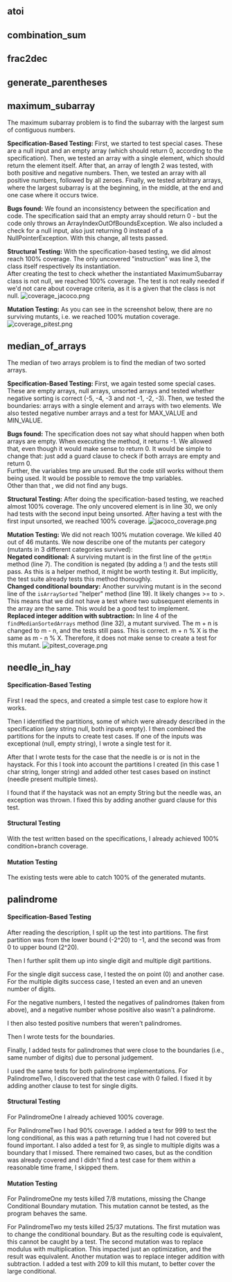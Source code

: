 ## atoi

## combination_sum

## frac2dec

## generate_parentheses

## maximum_subarray
The maximum subarray problem is to find the subarray with the largest sum of contiguous numbers.

**Specification-Based Testing:** First, we started to test special cases. These are a null input and an empty array (which should return 0, according to the specification).
Then, we tested an array with a single element, which should return the element itself.
After that, an array of length 2 was tested, with both positive and negative numbers.
Then, we tested an array with all positive numbers, followed by all zeroes.
Finally, we tested arbitrary arrays,  where the largest subarray is at the beginning, in the middle, at the end and one case where it occurs twice.

**Bugs found:** We found an inconsistency between the specification and code. The specification said that an empty array should return 0 - but the code only throws an ArrayIndexOutOfBoundsException.
We also included a check for a null input, also just returning 0 instead of a NullPointerException.
With this change, all tests passed.

**Structural Testing:**
With the specification-based testing, we did almost reach 100% coverage. The only uncovered "instruction" was line 3, the class itself respectively its instantiation.   
After creating the test to check whether the instantiated MaximumSubarray class is not null, we reached 100% coverage.
The test is not really needed if we'd not care about coverage criteria, as it is a given that the class is not null. 
![coverage_jacoco.png](maximum_subarray/coverage_jacoco.png)

**Mutation Testing:**
As you can see in the screenshot below, there are no surviving mutants, i.e. we reached 100% mutation coverage.
![coverage_pitest.png](maximum_subarray/coverage_pitest.png)

## median_of_arrays
The median of two arrays problem is to find the median of two sorted arrays.


**Specification-Based Testing:** First, we again tested some special cases.
These are empty arrays, null arrays, unsorted arrays and tested whether negative sorting is correct (-5, -4, -3 and not -1, -2, -3).
Then, we tested the boundaries: arrays with a single element and arrays with two elements. 
We also tested negative number arrays and a test for MAX_VALUE and MIN_VALUE.

**Bugs found:** The specification does not say what should happen when both arrays are empty.
When executing the method, it returns -1. We allowed that, even though it would make sense to return 0.
It would be simple to change that: just add a guard clause to check if both arrays are empty and return 0.\
Further, the variables tmp are unused. But the code still works without them being used. It would be possible to remove the tmp variables.\
Other than that , we did not find any bugs.

**Structural Testing:** After doing the specification-based testing, we reached almost 100% coverage.
The only uncovered element is in line 30, we only had tests with the second input being unsorted. After having a test with the first input unsorted, we reached 100% coverage.
![jacoco_coverage.png](median_of_arrays/jacoco_coverage.png)

**Mutation Testing:**
We did not reach 100% mutation coverage. We killed 40 out of 46 mutants. We now describe one of the mutants per category (mutants in 3 different categories survived):\
**Negated conditional:** A surviving mutant is in the first line of the `getMin` method (line 7). The condition is negated (by adding a !) and the tests still pass. As this is a helper method, it might be worth testing it. But implicitly, the test suite already tests this method thoroughly.\
**Changed conditional boundary:** Another surviving mutant is in the second line of the `isArraySorted` "helper" method (line 19). It likely changes >= to >. This means that we did not have a test where two subsequent elements in the array are the same. This would be a good test to implement.\
**Replaced integer addition with subtraction:** In line 4 of the `findMedianSortedArrays` method (line 32), a mutant survived. The m + n is changed to m - n, and the tests still pass. This is correct. m + n % X is the same as m - n % X. Therefore, it does not make sense to create a test for this mutant.
![pitest_coverage.png](median_of_arrays/pitest_coverage.png)

## needle_in_hay

#### Specification-Based Testing

First I read the specs, and created a simple test case to explore how it works.

Then I identified the partitions, some of which were already described in the specification (any string null, both inputs empty). I then combined the partitions for the inputs to create test cases. If one of the inputs was exceptional (null, empty string), I wrote a single test for it.

After that I wrote tests for the case that the needle is or is not in the haystack. For this I took into account the partitions I created (in this case 1 char string, longer string) and added other test cases based on instinct (needle present multiple times).

I found that if the haystack was not an empty String but the needle was, an exception was thrown. I fixed this by adding another guard clause for this test.

#### Structural Testing

With the test written based on the specifications, I already achieved 100% condition+branch coverage.

#### Mutation Testing

The existing tests were able to catch 100% of the generated mutants.

## palindrome

#### Specification-Based Testing

After reading the description, I split up the test into partitions.
The first partition was from the lower bound (-2^20) to -1,
and the second was from 0 to upper bound (2^20).

Then I further split them up into single digit and multiple digit partitions.

For the single digit success case, I tested the on point (0) and another case.
For the multiple digits success case, I tested an even and an uneven number of digits.

For the negative numbers, I tested the negatives of palindromes (taken from above),
and a negative number whose positive also wasn't a palindrome.

I then also tested positive numbers that weren't palindromes.

Then I wrote tests for the boundaries.

Finally, I added tests for palindromes that were close to the boundaries
(i.e., same number of digits) due to personal judgement.

I used the same tests for both palindrome implementations.
For PalindromeTwo, I discovered that the test case with 0 failed.
I fixed it by adding another clause to test for single digits.

#### Structural Testing

For PalindromeOne I already achieved 100% coverage.

For PalindromeTwo I had 90% coverage. I added a test for 999 to test the long conditional,
as this was a path returning true I had not covered but found important.
I also added a test for 9, as single to multiple digits was a boundary that I missed.
There remained two cases, but as the condition was already covered
and I didn't find a test case for them within a reasonable time frame, I skipped them.

#### Mutation Testing

For PalindromeOne my tests killed 7/8 mutations, missing the Change Conditional Boundary mutation.
This mutation cannot be tested, as the program behaves the same.

For PalindromeTwo my tests killed 25/37 mutations.
The first mutation was to change the conditional boundary. But as the resulting code is equivalent, this cannot be caught by a test.
The second mutation was to replace modulus with multiplication. This impacted just an optimization, and the result was equivalent.
Another mutation was to replace integer addition with subtraction. I added a test with 209 to kill this mutant, to better cover the large conditional.
